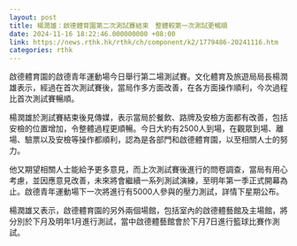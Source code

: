 ```yaml
---
layout: post
title: 楊潤雄：啟德體育園第二次測試賽結束　整體較第一次測試更暢順
date: 2024-11-16 18:22:46.000000000 +08:00
link: https://news.rthk.hk/rthk/ch/component/k2/1779486-20241116.htm
categories: rthk
---
```


啟德體育園的啟德青年運動場今日舉行第二場測試賽。文化體育及旅遊局局長楊潤雄表示，經過在首次測試賽後，當局作多方面改善，在各方面操作順利，今次過程比首次測試賽暢順。

楊潤雄於測試賽結束後見傳媒，表示當局於餐飲、路牌及安檢方面都有改善，包括安檢的位置增加，令整體過程更順暢。今日大約有2500人到場，在觀眾到場、離場、驗票以及安檢等操作都順利，認為是各部門和啟德體育園，以至相關人士的努力。

他又期望相關人士能給予更多意見，而上次測試賽後進行的問卷調查，當局有用心考慮，並因應意見改善，未來將會繼續一系列測試演練，至明年第一季正式開幕為止。啟德青年運動場下一次將進行有5000人參與的壓力測試，詳情下星期公布。

楊潤雄又表示，啟德體育園的另外兩個場館，包括室內的啟德體藝館及主場館，將分別於下月及明年1月進行測試，當中啟德體藝館會於下月7日進行籃球比賽作測試。
